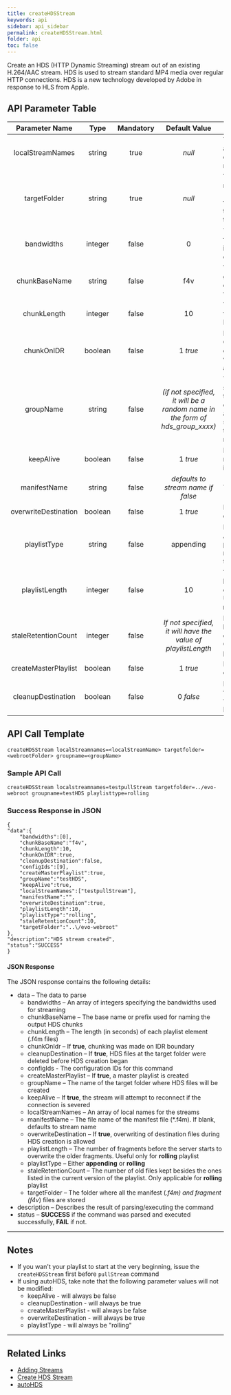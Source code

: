 ```yaml
---
title: createHDSStream
keywords: api
sidebar: api_sidebar
permalink: createHDSStream.html
folder: api
toc: false
---
```


Create an HDS (HTTP Dynamic Streaming) stream out of an existing H.264/AAC stream. HDS is used to stream standard MP4 media over regular HTTP connections. HDS is a new technology developed by Adobe in response to HLS from Apple.



## API Parameter Table

|    Parameter Name    |  Type   | Mandatory |              Default Value               | Description                              |
| :------------------: | :-----: | :-------: | :--------------------------------------: | ---------------------------------------- |
|   localStreamNames   | string  |   true    |                  *null*                  | The stream(s) that will be used as the input. This is a comma-delimited list of active stream names (local stream names) |
|     targetFolder     | string  |   true    |                  *null*                  | The folder where all the manifest (*.f4m) and fragment (f4v*) files will be stored. This folder must be accessible by the HDS clients. It is usually in the web-root of the server |
|      bandwidths      | integer |   false   |                    0                     | The corresponding bandwidths for each stream listed in `localStreamNames`. Again, this can be a comma-delimited list |
|    chunkBaseName     | string  |   false   |                   f4v                    | The base name used to generate the fragments. The default value follows this format: **f4vSeg1-FragXXX** |
|     chunkLength      | integer |   false   |                    10                    | The length (in seconds) of fragments to be made. Minimum value is **1** (second) |
|      chunkOnIDR      | boolean |   false   |                 1 *true*                 | If **true**, chunking is performed ONLY on IDR. Otherwise, chunking is performed whenever chunk length is achieved |
|      groupName       | string  |   false   | *(if not specified, it will be a random name in the form of hds_group_xxxx)* | The name assigned to the HDS stream or group. If the `localStreamNames` parameter contains only one entry and `groupName` is not specified,`groupName` will have the value of the input stream name |
|      keepAlive       | boolean |   false   |                 1 *true*                 | If true, the EMS will attempt to reconnect to the stream source if the connection is severed |
|     manifestName     | string  |   false   |    *defaults to stream name if false*    | The manifest file name                   |
| overwriteDestination | boolean |   false   |                 1 *true*                 | If **true**, it will allow overwrite of destination files |
|     playlistType     | string  |   false   |                appending                 | Either **appending** or **rolling**. Appending playlist will create a playlist continuously while rolling playlist will depend on the playListLength. |
|    playlistLength    | integer |   false   |                    10                    | The number of fragments before the server starts to overwrite the older fragments. Used only when`playlistType` is **rolling**. Ignored otherwise |
| staleRetentionCount  | integer |   false   | *If not specified, it will have the value of playlistLength* | How many old files are kept besides the ones present in the current version of the playlist. Only applicable for **rolling** playlists |
| createMasterPlaylist | boolean |   false   |                 1 *true*                 | If **true**, a master playlist will be created |
|  cleanupDestination  | boolean |   false   |                0 *false*                 | If **true**, all manifest and fragment files in the target folder will be removed before HDS creation is started |

## API Call Template

``` 
createHDSStream localStreamnames=<localStreamName> targetfolder=<webrootFolder> groupname=<groupName>
```



### Sample API Call

``` 
createHDSStream localstreamnames=testpullStream targetfolder=../evo-webroot groupname=testHDS playlisttype=rolling
```



### Success Response in JSON

``` 
{
"data":{
    "bandwidths":[0],
    "chunkBaseName":"f4v",
    "chunkLength":10,
    "chunkOnIDR":true,
    "cleanupDestination":false,
    "configIds":[9],
    "createMasterPlaylist":true,
    "groupName":"testHDS",
    "keepAlive":true,
    "localStreamNames":["testpullStream"],
    "manifestName":"",
    "overwriteDestination":true,
    "playlistLength":10,
    "playlistType":"rolling",
    "staleRetentionCount":10,
    "targetFolder":"..\/evo-webroot"
},
"description":"HDS stream created",
"status":"SUCCESS"
}
```



#### JSON Response

The JSON response contains the following details:

- data – The data to parse
  - bandwidths – An array of integers specifying the bandwidths used for streaming
  - chunkBaseName – The base name or prefix used for naming the output HDS chunks
  - chunkLength – The length (in seconds) of each playlist element (.f4m files)
  - chunkOnIdr – If **true**, chunking was made on IDR boundary
  - cleanupDestination – If **true**, HDS files at the target folder were deleted before HDS creation began
  - configIds - The configuration IDs for this command
  - createMasterPlaylist – If **true**, a master playlist is created
  - groupName – The name of the target folder where HDS files will be created
  - keepAlive – If **true**, the stream will attempt to reconnect if the connection is severed
  - localStreamNames – An array of local names for the streams
  - manifestName – The file name of the manifest file (*.f4m). If blank, defaults to stream name
  - overwriteDestination – If **true**, overwriting of destination files during HDS creation is allowed
  - playlistLength – The number of fragments before the server starts to overwrite the older fragments. Useful only for **rolling** playlist
  - playlistType – Either **appending** or **rolling**
  - staleRetentionCount – The number of old files kept besides the ones listed in the current version of the playlist. Only applicable for **rolling** playlist
  - targetFolder – The folder where all the manifest (*.f4m) and fragment (f4v*) files are stored
- description – Describes the result of parsing/executing the command
- status – **SUCCESS** if the command was parsed and executed successfully, **FAIL** if not.

------
## Notes

- If you wan't your playlist to start at the very beginning, issue the `createHDSStream` first before `pullStream` command
- If using autoHDS, take note that the following parameter values will not be modified:
  - keepAlive - will always be false
  - cleanupDestination - will always be true
  - createMasterPlaylist - will always be false
  - overwriteDestination - will always be true
  - playlistType - will always be "rolling"

------

## Related Links

- [Adding Streams](userguide_add.html#adding-http-streams)
- [Create HDS Stream](userguide_createhds.html)
- [autoHDS](userguide_configlua.html#autodashhlshdsmss)
